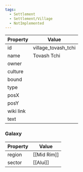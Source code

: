 ```yaml
---
tags:
  - Settlement
  - Settlement/Village
  - NotImplemented
---
```


| Property  | Value               |
| --------- | ------------------- |
| id        | village_tovash_tchi |
| name      | Tovash Tchi         |
| owner     |                     |
| culture   |                     |
| bound     |                     |
| type      |                     |
| posX      |                     |
| posY      |                     |
| wiki link |                     |
| text      |                     |

### Galaxy
| Property | Value       |
| -------- | ----------- |
| region   | [[Mid Rim]] |
| sector   | [[Alui]]    |
